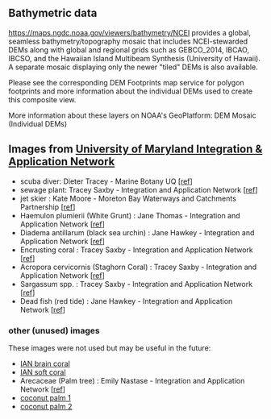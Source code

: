 ## Bathymetric data
https://maps.ngdc.noaa.gov/viewers/bathymetry/NCEI provides a global, seamless bathymetry/topography mosaic that includes NCEI-stewarded DEMs along with global and regional grids such as GEBCO_2014, IBCAO, IBCSO, and the Hawaiian Island Multibeam Synthesis (University of Hawaii). A separate mosaic displaying only the newer "tiled" DEMs is also available.

Please see the corresponding DEM Footprints map service for polygon footprints and more information about the individual DEMs used to create this composite view.

More information about these layers on NOAA's GeoPlatform:
DEM Mosaic (Individual DEMs)

## Images from [University of Maryland Integration & Application Network](http://ian.umces.edu)
* scuba diver: Dieter Tracey - Marine Botany UQ [[ref](http://ian.umces.edu/imagelibrary/displayimage-5410.html)]
* sewage plant: Tracey Saxby - Integration and Application Network [[ref](http://ian.umces.edu/imagelibrary/displayimage-search-0-6866.html)]
* jet skier : Kate Moore - Moreton Bay Waterways and Catchments Partnership [[ref](http://ian.umces.edu/imagelibrary/displayimage-search-0-5404.html)]
* Haemulon plumierii (White Grunt) : Jane Thomas - Integration and Application Network [[ref](http://ian.umces.edu/imagelibrary/displayimage-search-0-9300.html)]
* Diadema antillarum (black sea urchin) : Jane Hawkey - Integration and Application Network
[[ref](http://ian.umces.edu/imagelibrary/displayimage-search-0-8909.html)]
* Encrusting coral : Tracey Saxby - Integration and Application Network [[ref](http://ian.umces.edu/imagelibrary/displayimage-search-0-3973.html)]
* Acropora cervicornis (Staghorn Coral) : Tracey Saxby - Integration and Application Network [[ref](http://ian.umces.edu/imagelibrary/displayimage-search-0-3981.html)]
* Sargassum spp. : Tracey Saxby - Integration and Application Network [[ref](http://ian.umces.edu/imagelibrary/displayimage-search-0-4529.html)]
* Dead fish (red tide) : Jane Hawkey - Integration and Application Network [[ref](http://ian.umces.edu/imagelibrary/displayimage-search-0-8754.html)]

### other (unused) images
These images were not used but may be useful in the future:
* [IAN brain coral](http://ian.umces.edu/imagelibrary/displayimage-search-0-4004.html)
* [IAN soft coral](http://ian.umces.edu/imagelibrary/displayimage-search-0-4112.html)
* Arecaceae (Palm tree) : Emily Nastase - Integration and Application Network [[ref](http://ian.umces.edu/imagelibrary/displayimage-search-0-9532.html)]
* [coconut palm 1](http://ian.umces.edu/imagelibrary/displayimage-search-0-7770.html)
* [coconut palm 2](http://ian.umces.edu/imagelibrary/displayimage-search-0-7769.html)
